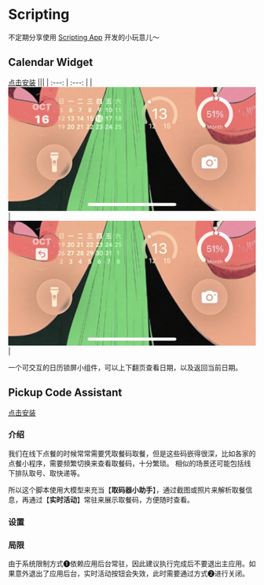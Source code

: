 
# Scripting

不定期分享使用 [Scripting App](https://scripting.fun/doc_v2/zh/index) 开发的小玩意儿～

## Calendar Widget

[点击安装](https://scripting.fun/import_scripts?urls=%5B%22https%3A%2F%2Fimarkr.com%2Fapi%2Fgithub%2Fdownload%2Fryanfwy%2Fscripting%2Ftree%2Fmaster%2Fscripts%2FCalendar%2520Widget.zip%22%5D)
|||
| :---: | :---: |
|![01](images/calendar_widget_01.jpg)|![02](images/calendar_widget_02.jpg)|

一个可交互的日历锁屏小组件，可以上下翻页查看日期，以及返回当前日期。



## Pickup Code Assistant

[点击安装](https://scripting.fun/import_scripts?urls=%5B%22https%3A%2F%2Fimarkr.com%2Fapi%2Fgithub%2Fdownload%2Fryanfwy%2Fscripting%2Ftree%2Fmaster%2Fscripts%2FPickup%2520Code%2520Assistant.zip%22%5D)

### 介绍

我们在线下点餐的时候常常需要凭取餐码取餐，但是这些码嵌得很深，比如各家的点餐小程序，需要频繁切换来查看取餐码，十分繁琐。
相似的场景还可能包括线下排队取号、取快递等。

所以这个脚本使用大模型来充当【**取码器小助手**】，通过截图或照片来解析取餐信息，再通过【**实时活动**】常驻来展示取餐码，方便随时查看。

### 设置



### 局限

由于系统限制方式❶依赖应用后台常驻，因此建议执行完成后不要退出主应用。如果意外退出了应用后台，实时活动按钮会失效，此时需要通过方式❷进行关闭。
